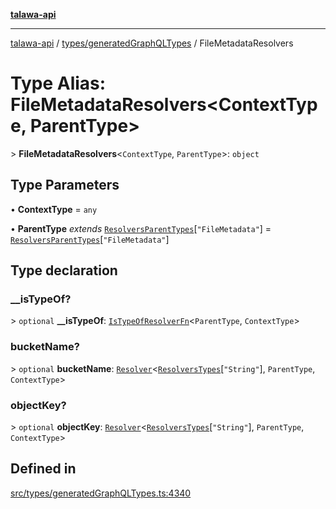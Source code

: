 [**talawa-api**](../../../README.md)

***

[talawa-api](../../../modules.md) / [types/generatedGraphQLTypes](../README.md) / FileMetadataResolvers

# Type Alias: FileMetadataResolvers\<ContextType, ParentType\>

\> **FileMetadataResolvers**\<`ContextType`, `ParentType`\>: `object`

## Type Parameters

• **ContextType** = `any`

• **ParentType** *extends* [`ResolversParentTypes`](ResolversParentTypes.md)\[`"FileMetadata"`\] = [`ResolversParentTypes`](ResolversParentTypes.md)\[`"FileMetadata"`\]

## Type declaration

### \_\_isTypeOf?

\> `optional` **\_\_isTypeOf**: [`IsTypeOfResolverFn`](IsTypeOfResolverFn.md)\<`ParentType`, `ContextType`\>

### bucketName?

\> `optional` **bucketName**: [`Resolver`](Resolver.md)\<[`ResolversTypes`](ResolversTypes.md)\[`"String"`\], `ParentType`, `ContextType`\>

### objectKey?

\> `optional` **objectKey**: [`Resolver`](Resolver.md)\<[`ResolversTypes`](ResolversTypes.md)\[`"String"`\], `ParentType`, `ContextType`\>

## Defined in

[src/types/generatedGraphQLTypes.ts:4340](https://github.com/PalisadoesFoundation/talawa-api/blob/6bd0fecc1032af2aa70d925c85724d9fec2350f9/src/types/generatedGraphQLTypes.ts#L4340)
